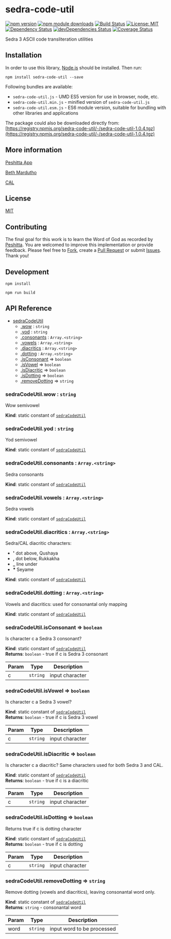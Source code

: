 # sedra-code-util

[![npm version](https://badge.fury.io/js/sedra-code-util.svg)](https://badge.fury.io/js/sedra-code-util)
[![npm module downloads](http://img.shields.io/npm/dt/sedra-code-util.svg)](https://www.npmjs.org/package/sedra-code-util)
[![Build Status](https://travis-ci.org/peshitta/sedra-code-util.svg?branch=master)](https://travis-ci.org/peshitta/sedra-code-util)
[![License: MIT](https://img.shields.io/badge/License-MIT-yellow.svg)](https://github.com/peshitta/sedra-code-util/blob/master/LICENSE)
[![Dependency Status](https://david-dm.org/peshitta/sedra-code-util.svg)](https://david-dm.org/peshitta/sedra-code-util)
[![devDependencies Status](https://david-dm.org/peshitta/sedra-code-util/dev-status.svg)](https://david-dm.org/peshitta/sedra-code-util?type=dev)
[![Coverage Status](https://coveralls.io/repos/github/peshitta/sedra-code-util/badge.svg?branch=master)](https://coveralls.io/github/peshitta/sedra-code-util?branch=master)

Sedra 3 ASCII code transliteration utilities

## Installation

In order to use this library, [Node.js](https://nodejs.org) should be installed. 
Then run:
```
npm install sedra-code-util --save
```

Following bundles are available:
* `sedra-code-util.js` - UMD ES5 version for use in browser, node, etc.
* `sedra-code-util.min.js` - minified version of `sedra-code-util.js`
* `sedra-code-util.esm.js` - ES6 module version, suitable for bundling with other 
libraries and applications

The package could also be downloaded directly from:
[https://registry.npmjs.org/sedra-code-util/-/sedra-code-util-1.0.4.tgz](https://registry.npmjs.org/sedra-code-util/-/sedra-code-util-1.0.4.tgz)

## More information

[Peshitta App](https://peshitta.github.io)

[Beth Mardutho](https://sedra.bethmardutho.org/about/fonts)

[CAL](http://cal1.cn.huc.edu/searching/fullbrowser.html)

## License

[MIT](https://github.com/peshitta/sedra-code-util/blob/master/LICENSE)

## Contributing

The final goal for this work is to learn the Word of God as recorded by
[Peshitta](https://en.wikipedia.org/wiki/Peshitta).
You are welcomed to improve this implementation or provide feedback. Please
feel free to [Fork](https://help.github.com/articles/fork-a-repo/), create a
[Pull Request](https://help.github.com/articles/about-pull-requests/) or
submit [Issues](https://github.com/peshitta/sedra-code-util/issues).
Thank you!

## Development

```
npm install
```
```
npm run build
```

## API Reference

* [sedraCodeUtil](#module_sedraCodeUtil)
    * [.wow](#module_sedraCodeUtil.wow) : <code>string</code>
    * [.yod](#module_sedraCodeUtil.yod) : <code>string</code>
    * [.consonants](#module_sedraCodeUtil.consonants) : <code>Array.&lt;string&gt;</code>
    * [.vowels](#module_sedraCodeUtil.vowels) : <code>Array.&lt;string&gt;</code>
    * [.diacritics](#module_sedraCodeUtil.diacritics) : <code>Array.&lt;string&gt;</code>
    * [.dotting](#module_sedraCodeUtil.dotting) : <code>Array.&lt;string&gt;</code>
    * [.isConsonant](#module_sedraCodeUtil.isConsonant) ⇒ <code>boolean</code>
    * [.isVowel](#module_sedraCodeUtil.isVowel) ⇒ <code>boolean</code>
    * [.isDiacritic](#module_sedraCodeUtil.isDiacritic) ⇒ <code>boolean</code>
    * [.isDotting](#module_sedraCodeUtil.isDotting) ⇒ <code>boolean</code>
    * [.removeDotting](#module_sedraCodeUtil.removeDotting) ⇒ <code>string</code>

<a name="module_sedraCodeUtil.wow"></a>

### sedraCodeUtil.wow : <code>string</code>
Wow semivowel

**Kind**: static constant of [<code>sedraCodeUtil</code>](#module_sedraCodeUtil)  
<a name="module_sedraCodeUtil.yod"></a>

### sedraCodeUtil.yod : <code>string</code>
Yod semivowel

**Kind**: static constant of [<code>sedraCodeUtil</code>](#module_sedraCodeUtil)  
<a name="module_sedraCodeUtil.consonants"></a>

### sedraCodeUtil.consonants : <code>Array.&lt;string&gt;</code>
Sedra consonants

**Kind**: static constant of [<code>sedraCodeUtil</code>](#module_sedraCodeUtil)  
<a name="module_sedraCodeUtil.vowels"></a>

### sedraCodeUtil.vowels : <code>Array.&lt;string&gt;</code>
Sedra vowels

**Kind**: static constant of [<code>sedraCodeUtil</code>](#module_sedraCodeUtil)  
<a name="module_sedraCodeUtil.diacritics"></a>

### sedraCodeUtil.diacritics : <code>Array.&lt;string&gt;</code>
Sedra/CAL diacritic characters:
* __'__ dot above, Qushaya
* __,__ dot below, Rukkakha
* **_** line under
* __*__ Seyame

**Kind**: static constant of [<code>sedraCodeUtil</code>](#module_sedraCodeUtil)  
<a name="module_sedraCodeUtil.dotting"></a>

### sedraCodeUtil.dotting : <code>Array.&lt;string&gt;</code>
Vowels and diacritics: used for consonantal only mapping

**Kind**: static constant of [<code>sedraCodeUtil</code>](#module_sedraCodeUtil)  
<a name="module_sedraCodeUtil.isConsonant"></a>

### sedraCodeUtil.isConsonant ⇒ <code>boolean</code>
Is character c a Sedra 3 consonant?

**Kind**: static constant of [<code>sedraCodeUtil</code>](#module_sedraCodeUtil)  
**Returns**: <code>boolean</code> - true if c is Sedra 3 consonant  

| Param | Type | Description |
| --- | --- | --- |
| c | <code>string</code> | input character |

<a name="module_sedraCodeUtil.isVowel"></a>

### sedraCodeUtil.isVowel ⇒ <code>boolean</code>
Is character c a Sedra 3 vowel?

**Kind**: static constant of [<code>sedraCodeUtil</code>](#module_sedraCodeUtil)  
**Returns**: <code>boolean</code> - true if c is Sedra 3 vowel  

| Param | Type | Description |
| --- | --- | --- |
| c | <code>string</code> | input character |

<a name="module_sedraCodeUtil.isDiacritic"></a>

### sedraCodeUtil.isDiacritic ⇒ <code>boolean</code>
Is character c a diacritic? Same characters used for both Sedra 3 and CAL.

**Kind**: static constant of [<code>sedraCodeUtil</code>](#module_sedraCodeUtil)  
**Returns**: <code>boolean</code> - true if c is a diacritic  

| Param | Type | Description |
| --- | --- | --- |
| c | <code>string</code> | input character |

<a name="module_sedraCodeUtil.isDotting"></a>

### sedraCodeUtil.isDotting ⇒ <code>boolean</code>
Returns true if c is dotting character

**Kind**: static constant of [<code>sedraCodeUtil</code>](#module_sedraCodeUtil)  
**Returns**: <code>boolean</code> - true if c is dotting  

| Param | Type | Description |
| --- | --- | --- |
| c | <code>string</code> | input character |

<a name="module_sedraCodeUtil.removeDotting"></a>

### sedraCodeUtil.removeDotting ⇒ <code>string</code>
Remove dotting (vowels and diacritics), leaving consonantal word only.

**Kind**: static constant of [<code>sedraCodeUtil</code>](#module_sedraCodeUtil)  
**Returns**: <code>string</code> - consonantal word  

| Param | Type | Description |
| --- | --- | --- |
| word | <code>string</code> | input word to be processed |

